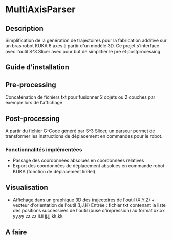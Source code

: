 # MultiAxisParser

## Description ##
Simplification de la génération de trajectoires pour la fabrication additive sur un bras robot KUKA 6 axes à partir d'un modèle 3D.
Ce projet s'interface avec l'outil S^3 Slicer avec pour but de simplifier le pre et postprocessing.


## Guide d'installation ##


## Pre-processing ##
Concaténation de fichiers txt pour fusionner 2 objets ou 2 couches par exemple lors de l'affichage


## Post-processing ###
A partir du fichier G-Code généré par S^3 Slicer, un parseur permet de transformer les instructions de déplacement en commandes pour le robot.

### Fonctionnalités implémentées ###
- Passage des coordonnées absolues en coordonnées relatives
- Export des coordonnées de déplacement absolues en commande robot KUKA (fonction de déplacement linRel)

## Visualisation ##
- Affichage dans un graphique 3D des trajectoires de l'outil (X,Y,Z) + vecteur d'orientation de l'outil (I,J,K)
Entrée : fichier txt contenant la liste des positions successives de l'outil (buse d'impression) au format xx.xx yy.yy zz.zz ii.ii jj.jj kk.kk

## A faire ##


